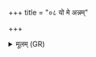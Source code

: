 +++
title = "०८ यो मे अन्नम्"

+++
<details><summary>मूलम् (GR)</summary>

यो मे अन्नं यो मे रसं  
वाचं श्रेष्ठां जिघांसति ।  
इन्द्रश् च तस्मा अग्निश् च-  
-आच्छम्बट्कारम् अस्यताम् ॥
</details>